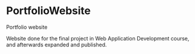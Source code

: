 # PortfolioWebsite
Portfolio website

Website done for the final project in Web Application Development course, and afterwards expanded and published.
